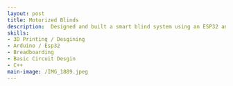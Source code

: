 ```yaml
---
layout: post
title: Motorized Blinds
description:  Designed and built a smart blind system using an ESP32 and motor driver. Integrated 3D-printed components for mounting, enabling remote and automated control of window blinds
skills: 
- 3D Printing / Desgining
- Arduino / Esp32
- Breadboarding
- Basic Circuit Desgin
- C++
main-image: /IMG_1889.jpeg
---
```

